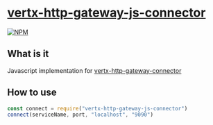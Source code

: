 # [vertx-http-gateway-js-connector](https://github.com/pangzixiang/vertx-http-gateway-js-connector)
[![NPM](https://img.shields.io/npm/v/vertx-http-gateway-js-connector.svg)](https://www.npmjs.com/package/vertx-http-gateway-js-connector)
## What is it
Javascript implementation for [vertx-http-gateway-connector](https://github.com/pangzixiang/vertx-http-gateway)
## How to use
```js
const connect = require("vertx-http-gateway-js-connector")
connect(serviceName, port, "localhost", "9090")
```